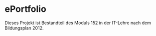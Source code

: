 # ePortfolio
Dieses Projekt ist Bestandteil des Moduls 152 in der IT-Lehre nach dem Bildungsplan 2012.

